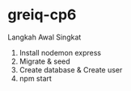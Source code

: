 # greiq-cp6

Langkah Awal Singkat
1. Install nodemon express
2. Migrate & seed
3. Create database & Create user
5. npm start
